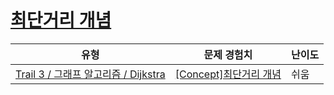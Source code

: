 # [최단거리 개념](https://www.codetree.ai/trails/complete/curated-cards/intro-ga-shoterst-concept)

|유형|문제 경험치|난이도|
|---|---|---|
|[Trail 3 / 그래프 알고리즘 / Dijkstra](https://www.codetree.ai/trail-info/novice-high/)|[[Concept]최단거리 개념](https://www.codetree.ai/trails/complete/curated-cards/intro-ga-shoterst-concept/)|쉬움|

